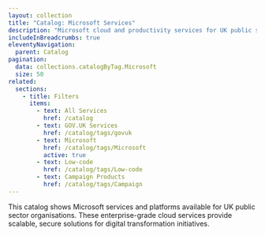 ```yaml
---
layout: collection
title: "Catalog: Microsoft Services"
description: "Microsoft cloud and productivity services for UK public sector organisations"
includeInBreadcrumbs: true
eleventyNavigation:
  parent: Catalog
pagination:
  data: collections.catalogByTag.Microsoft
  size: 50
related:
  sections:
    - title: Filters
      items:
        - text: All Services
          href: /catalog
        - text: GOV.UK Services
          href: /catalog/tags/govuk
        - text: Microsoft
          href: /catalog/tags/Microsoft
          active: true
        - text: Low-code
          href: /catalog/tags/Low-code
        - text: Campaign Products
          href: /catalog/tags/Campaign
---
```


This catalog shows Microsoft services and platforms available for UK public sector organisations. These enterprise-grade cloud services provide scalable, secure solutions for digital transformation initiatives.

